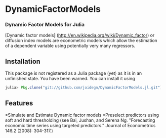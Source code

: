 DynamicFactorModels
====
### Dynamic Factor Models for Julia
[Dynamic factor models] (http://en.wikipedia.org/wiki/Dynamic_factor) or diffusion index models are econometric models which allow the estimation of a dependent variable using potentially very many regressors.


## Installation
This package is not registered as a Julia package (yet) as it is in an unfinished state. You have been warned. You can install it using 
```julia
julia> Pkg.clone("git://github.com/joidegn/DynamicFactorModels.jl.git")
```

## Features
*Simulate and Estimate Dynamic factor models
*Preselect predictors using soft and hard thresholding (see Bai, Jushan, and Serena Ng. "Forecasting economic time series using targeted predictors." Journal of Econometrics 146.2 (2008): 304-317.)
